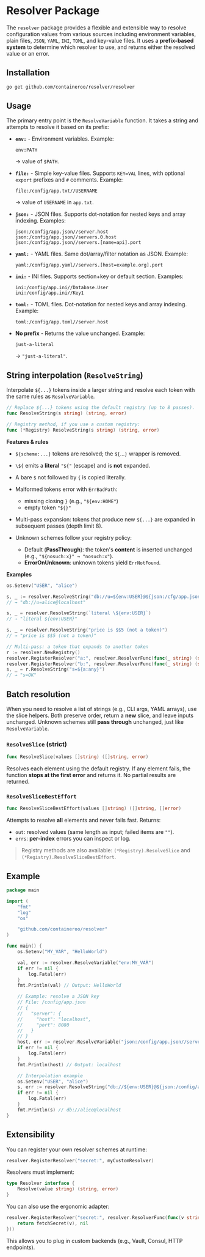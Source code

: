 # Resolver Package

The `resolver` package provides a flexible and extensible way to resolve configuration values from various sources including environment variables, plain files, `JSON`, `YAML`, `INI`, `TOML`, and key-value files.
It uses a **prefix-based system** to determine which resolver to use, and returns either the resolved value or an error.

## Installation

```bash
go get github.com/containeroo/resolver/resolver
```

## Usage

The primary entry point is the `ResolveVariable` function.
It takes a string and attempts to resolve it based on its prefix:

- **`env:`** - Environment variables.
  Example:

  ```text
  env:PATH
  ```

  → value of `$PATH`.

- **`file:`** - Simple key-value files. Supports `KEY=VAL` lines, with optional `export` prefixes and `#` comments.
  Example:

  ```text
  file:/config/app.txt//USERNAME
  ```

  → value of `USERNAME` in `app.txt`.

- **`json:`** - JSON files. Supports dot-notation for nested keys and array indexing.
  Examples:

  ```text
  json:/config/app.json//server.host
  json:/config/app.json//servers.0.host
  json:/config/app.json//servers.[name=api].port
  ```

- **`yaml:`** - YAML files. Same dot/array/filter notation as JSON.
  Example:

  ```text
  yaml:/config/app.yaml//servers.[host=example.org].port
  ```

- **`ini:`** - INI files. Supports section+key or default section.
  Examples:

  ```text
  ini:/config/app.ini//Database.User
  ini:/config/app.ini//Key1
  ```

- **`toml:`** - TOML files. Dot-notation for nested keys and array indexing.
  Example:

  ```text
  toml:/config/app.toml//server.host
  ```

- **No prefix** - Returns the value unchanged.
  Example:

  ```text
  just-a-literal
  ```

  → `"just-a-literal"`.

## String interpolation (`ResolveString`)

Interpolate `${...}` tokens inside a larger string and resolve each token with the same rules as `ResolveVariable`.

```go
// Replace ${...} tokens using the default registry (up to 8 passes).
func ResolveString(s string) (string, error)

// Registry method, if you use a custom registry:
func (*Registry) ResolveString(s string) (string, error)
```

**Features & rules**

- `${scheme:...}` tokens are resolved; the `${`...`}` wrapper is removed.
- `\${` emits a **literal** `"${"` (escape) and is **not** expanded.
- A bare `$` not followed by `{` is copied literally.
- Malformed tokens error with `ErrBadPath`:

  - missing closing `}` (e.g., `"${env:HOME"`)
  - empty token `"${}"`

- Multi-pass expansion: tokens that produce new `${...}` are expanded in subsequent passes (depth limit 8).
- Unknown schemes follow your registry policy:

  - Default (**PassThrough**): the token's **content** is inserted unchanged (e.g., `"${nosuch:x}" → "nosuch:x"`).
  - **ErrorOnUnknown**: unknown tokens yield `ErrNotFound`.

**Examples**

```go
os.Setenv("USER", "alice")

s, _ := resolver.ResolveString("db://u=${env:USER}@${json:/cfg/app.json//db.host}")
// → "db://u=alice@localhost"

s, _ = resolver.ResolveString(`literal \${env:USER}`)
// → "literal ${env:USER}"

s, _ = resolver.ResolveString("price is $$5 (not a token)")
// → "price is $$5 (not a token)"

// Multi-pass: a token that expands to another token
r := resolver.NewRegistry()
resolver.RegisterResolver("a:", resolver.ResolverFunc(func(_ string) (string, error) { return "${b:x}", nil }))
resolver.RegisterResolver("b:", resolver.ResolverFunc(func(_ string) (string, error) { return "OK", nil }))
s, _ = r.ResolveString("s=${a:any}")
// → "s=OK"
```

## Batch resolution

When you need to resolve a list of strings (e.g., CLI args, YAML arrays), use the slice helpers. Both preserve order, return a **new** slice, and leave inputs unchanged. Unknown schemes still **pass through** unchanged, just like `ResolveVariable`.

### `ResolveSlice` (strict)

```go
func ResolveSlice(values []string) ([]string, error)
```

Resolves each element using the default registry. If any element fails, the function **stops at the first error** and returns it. No partial results are returned.

### `ResolveSliceBestEffort`

```go
func ResolveSliceBestEffort(values []string) ([]string, []error)
```

Attempts to resolve **all** elements and never fails fast. Returns:

- `out`: resolved values (same length as input; failed items are `""`).
- `errs`: **per-index** errors you can inspect or log.

> Registry methods are also available: `(*Registry).ResolveSlice` and `(*Registry).ResolveSliceBestEffort`.

## Example

```go
package main

import (
    "fmt"
    "log"
    "os"

    "github.com/containeroo/resolver"
)

func main() {
    os.Setenv("MY_VAR", "HelloWorld")

    val, err := resolver.ResolveVariable("env:MY_VAR")
    if err != nil {
        log.Fatal(err)
    }
    fmt.Println(val) // Output: HelloWorld

    // Example: resolve a JSON key
    // File: /config/app.json
    // {
    //   "server": {
    //     "host": "localhost",
    //     "port": 8080
    //   }
    // }
    host, err := resolver.ResolveVariable("json:/config/app.json//server.host")
    if err != nil {
        log.Fatal(err)
    }
    fmt.Println(host) // Output: localhost

    // Interpolation example
    os.Setenv("USER", "alice")
    s, err := resolver.ResolveString("db://${env:USER}@${json:/config/app.json//server.host}")
    if err != nil {
        log.Fatal(err)
    }
    fmt.Println(s) // db://alice@localhost
}
```

## Extensibility

You can register your own resolver schemes at runtime:

```go
resolver.RegisterResolver("secret:", myCustomResolver)
```

Resolvers must implement:

```go
type Resolver interface {
    Resolve(value string) (string, error)
}
```

You can also use the ergonomic adapter:

```go
resolver.RegisterResolver("secret:", resolver.ResolverFunc(func(v string) (string, error) {
    return fetchSecret(v), nil
}))
```

This allows you to plug in custom backends (e.g., Vault, Consul, HTTP endpoints).
